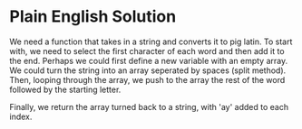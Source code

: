 # Plain English Solution

We need a function that takes in a string and converts it to pig latin. To start with, we need to select the first character of each word and then add it to the end. Perhaps we could first define a new variable with an empty array. We could turn the string into an array seperated by spaces (split method). Then, looping through the array, we push to the array the rest of the word followed by the starting letter.

Finally, we return the array turned back to a string, with 'ay' added to each index. 